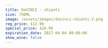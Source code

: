 ```yaml
---
title: DaVINCI - chianti
size: 750ML
image: /assets/images/davinci-chianti-2.png
reg_price: $12.99
special_price: $10.99
expiration_date: 2017-04-04 00:00:00
show_wine: false
---
```



